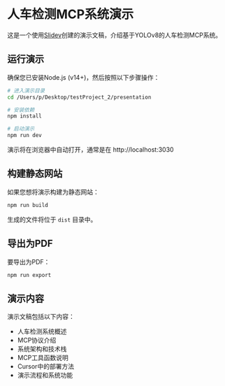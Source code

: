 

# 人车检测MCP系统演示



这是一个使用[Slidev](https://sli.dev/)创建的演示文稿，介绍基于YOLOv8的人车检测MCP系统。

## 运行演示

确保您已安装Node.js (v14+)，然后按照以下步骤操作：

```bash
# 进入演示目录
cd /Users/p/Desktop/testProject_2/presentation

# 安装依赖
npm install

# 启动演示
npm run dev
```

演示将在浏览器中自动打开，通常是在 http://localhost:3030

## 构建静态网站

如果您想将演示构建为静态网站：

```bash
npm run build
```

生成的文件将位于 `dist` 目录中。

## 导出为PDF

要导出为PDF：

```bash
npm run export
```

## 演示内容

演示文稿包括以下内容：

- 人车检测系统概述
- MCP协议介绍
- 系统架构和技术栈
- MCP工具函数说明
- Cursor中的部署方法
- 演示流程和系统功能


